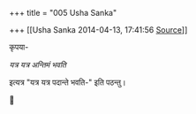 +++
title = "005 Usha Sanka"

+++
[[Usha Sanka	2014-04-13, 17:41:56 [Source](https://groups.google.com/g/samskrita/c/YNqfQzRqwzg)]]



कृपया-

*यत्र यत्र अन्तिमं भवति*

इत्यत्र "यत्र यत्र पदान्ते भवति-" इति पठन्तु।  




